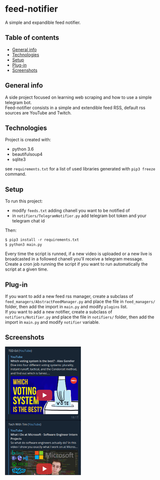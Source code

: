 # feed-notifier
A simple and expandible feed notifier.

## Table of contents
* [General info](#general-info)
* [Technologies](#technologies)
* [Setup](#setup)
* [Plug-in](#plug-in)
* [Screenshots](#screenshots)

## General info
A side project focused on learning web scraping and how to use a simple telegram bot.  
Feed-notifier consists in a simple and extendible feed RSS, default rss sources are YouTube and Twitch.
	
## Technologies
Project is created with:
* python 3.6
* beautifulsoup4
* sqlite3

see `requirements.txt` for a list of used libraries generated with `pip3 freeze` command.
	
## Setup
To run this project:
* modify `feeds.txt` adding chanell you want to be notified of
* in `notifiers/TelegramNotifier.py` add telegram bot token and your telegram chat id

Then:

```
$ pip3 install -r requirements.txt
$ python3 main.py
```

Every time the script is runned, if a new video is uploaded or a new live is broadcasted in a followed chanell you'll receive a telegram message.  
Create a cron job running the script if you want to run automatically the script at a given time.

## Plug-in
If you want to add a new feed rss manager, create a subclass of `feed_managers/AbstractFeedManager.py` and place the file in `feed_managers/` folder, then add the import in `main.py` and modify `plugins` list.  
If you want to add a new notifier, create a subclass of `notifiers/Notifier.py` and place the file in `notifiers/` folder, then add the import in `main.py` and modify `notifier` variable.

## Screenshots
<img src="docs/images/screenshot_1.png" width="250">
